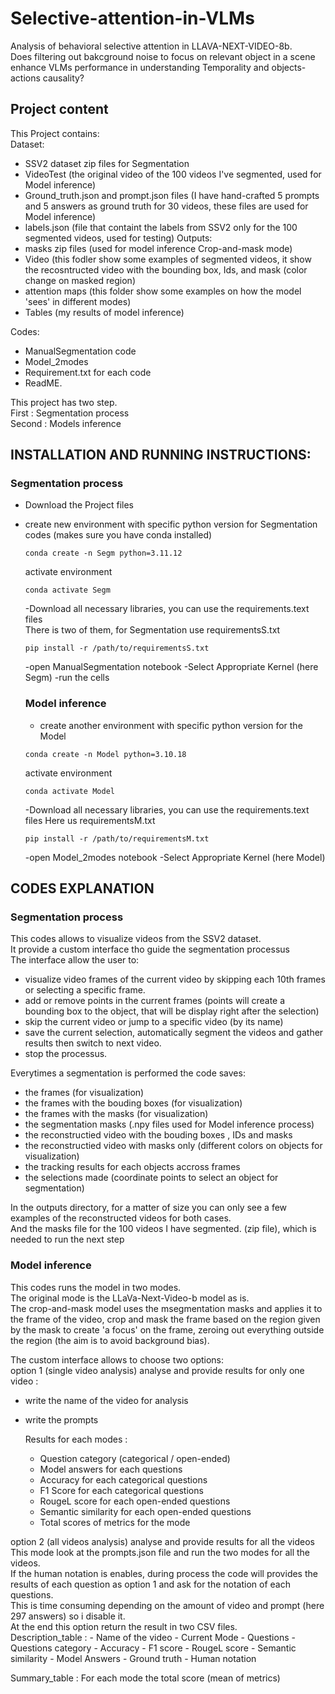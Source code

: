 # Selective-attention-in-VLMs
Analysis of behavioral selective attention in LLAVA-NEXT-VIDEO-8b.  
Does filtering out bakcground noise to focus on relevant object in a scene enhance VLMs performance in understanding Temporality and objects-actions causality?

## Project content
This Project contains:  
Dataset:
  - SSV2 dataset zip files for Segmentation
  - VideoTest (the original video of the 100 videos I've segmented, used for Model inference)
  - Ground_truth.json and prompt.json files (I have hand-crafted 5 prompts and 5 answers as ground truth for 30 videos, these files are used for Model inference)
  - labels.json (file that containt the labels from SSV2 only for the 100 segmented videos, used for testing)
Outputs:
  - masks zip files (used for model inference Crop-and-mask mode)
  - Video (this fodler show some examples of segmented videos, it show the recosntructed video with the bounding box, Ids, and mask (color change on masked region)
  - attention maps (this folder show some examples on how the model 'sees' in different modes)
  - Tables (my results of model inference)

Codes:
  - ManualSegmentation code
  - Model_2modes
  - Requirement.txt for each code
  - ReadME.

This project has two step.  
First : Segmentation process  
Second : Models inference

## INSTALLATION AND RUNNING INSTRUCTIONS:
  ### Segmentation process
- Download the Project files
- create new environment with specific python version for Segmentation codes (makes sure you have conda installed)
  ```
  conda create -n Segm python=3.11.12
  ```
  activate environment
   ```
  conda activate Segm 
  ```
  -Download all necessary libraries, you can use the requirements.text files  
  There is two of them, for Segmentation use requirementsS.txt
   ```
  pip install -r /path/to/requirementsS.txt
  ```
  -open ManualSegmentation notebook
  -Select Appropriate Kernel (here Segm)
  -run the cells

  ### Model inference
  - create another environment with specific python version for the Model
  ```
  conda create -n Model python=3.10.18
  ```
  activate environment
   ```
  conda activate Model 
  ```
  -Download all necessary libraries, you can use the requirements.text files
  Here us requirementsM.txt
   ```
  pip install -r /path/to/requirementsM.txt
  ```
  -open Model_2modes notebook
  -Select Appropriate Kernel (here Model)

## CODES EXPLANATION
### Segmentation process
This codes allows to visualize videos from the SSV2 dataset.  
It provide a custom interface tho guide the segmentation processus  
The interface allow the user to:
- visualize video frames of the current video by skipping each 10th frames or selecting a specific frame.
- add or remove points in the current frames (points will create a bounding box to the object, that will be display right after the selection)
- skip the current video or jump to a specific video (by its name)
- save the current selection, automatically segment the videos and gather results then switch to next video.
- stop the processus.

Everytimes a segmentation is performed the code saves:
- the frames (for visualization)
- the frames with the bouding boxes (for visualization)
- the frames with the masks (for visualization)
- the segmentation masks (.npy files used for Model inference process)
- the reconstructied video with the bouding boxes , IDs and masks
- the reconstructied video with masks only (different colors on objects for visualization)
- the tracking results for each objects accross frames
- the selections made (coordinate points to select an object for segmentation)

In the outputs directory, for a matter of size you can only see a few examples of the reconstructed videos for both cases.  
And the masks file for the 100 videos I have segmented. (zip file), which is needed to run the next step

### Model inference
This codes runs the model in two modes.  
The original mode is the LLaVa-Next-Video-b model as is.  
The crop-and-mask model uses the msegmentation masks and applies it to the frame of the video, crop and mask the frame based on the region given by the mask to create 'a focus' on the frame, zeroing out everything outside the region (the aim is to avoid background bias).  

The custom interface allows to choose two options:  
option 1 (single video analysis) analyse and provide results for only one video :
- write the name of the video for analysis
- write the prompts
  
  Results for each modes :
  - Question category (categorical / open-ended)
  - Model answers for each questions
  - Accuracy for each categorical questions
  - F1 Score for each categorical questions
  - RougeL score for each open-ended questions
  - Semantic similarity for each open-ended questions
  - Total scores of metrics for the mode

option 2 (all videos analysis) analyse and provide results for all the videos  
This mode look at the prompts.json file and run the two modes for all the videos.  
If the human notation is enables, during process the code will provides the results of each question as option 1 and ask for the notation of each questions.  
This is time consuming depending on the amount of video and prompt (here 297 answers) so i disable it.  
At the end this option return the result in two CSV files.  
  Description_table : 
    - Name of the video
    - Current Mode
    - Questions
    - Questions category
    - Accuracy 
    - F1 score 
    - RougeL score
    - Semantic similarity
    - Model Answers
    - Ground truth
    - Human notation
  
  Summary_table :
  For each mode the total score (mean of metrics)



